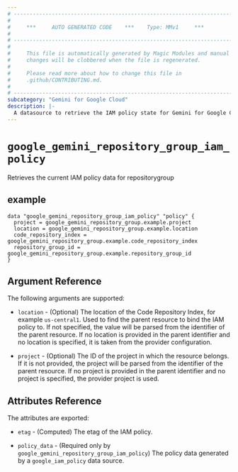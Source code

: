 ```yaml
---
# ----------------------------------------------------------------------------
#
#     ***     AUTO GENERATED CODE    ***    Type: MMv1     ***
#
# ----------------------------------------------------------------------------
#
#     This file is automatically generated by Magic Modules and manual
#     changes will be clobbered when the file is regenerated.
#
#     Please read more about how to change this file in
#     .github/CONTRIBUTING.md.
#
# ----------------------------------------------------------------------------
subcategory: "Gemini for Google Cloud"
description: |-
  A datasource to retrieve the IAM policy state for Gemini for Google Cloud RepositoryGroup
---
```



# `google_gemini_repository_group_iam_policy`
Retrieves the current IAM policy data for repositorygroup


## example

```hcl
data "google_gemini_repository_group_iam_policy" "policy" {
  project = google_gemini_repository_group.example.project
  location = google_gemini_repository_group.example.location
  code_repository_index = google_gemini_repository_group.example.code_repository_index
  repository_group_id = google_gemini_repository_group.example.repository_group_id
}
```

## Argument Reference

The following arguments are supported:

* `location` - (Optional) The location of the Code Repository Index, for example `us-central1`. Used to find the parent resource to bind the IAM policy to. If not specified,
  the value will be parsed from the identifier of the parent resource. If no location is provided in the parent identifier and no
  location is specified, it is taken from the provider configuration.

* `project` - (Optional) The ID of the project in which the resource belongs.
    If it is not provided, the project will be parsed from the identifier of the parent resource. If no project is provided in the parent identifier and no project is specified, the provider project is used.

## Attributes Reference

The attributes are exported:

* `etag` - (Computed) The etag of the IAM policy.

* `policy_data` - (Required only by `google_gemini_repository_group_iam_policy`) The policy data generated by
  a `google_iam_policy` data source.
